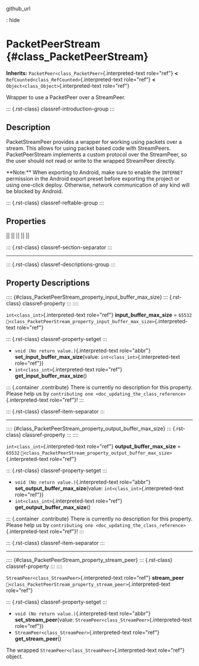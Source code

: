 github_url

:   hide

# PacketPeerStream {#class_PacketPeerStream}

**Inherits:** `PacketPeer<class_PacketPeer>`{.interpreted-text
role="ref"} **\<** `RefCounted<class_RefCounted>`{.interpreted-text
role="ref"} **\<** `Object<class_Object>`{.interpreted-text role="ref"}

Wrapper to use a PacketPeer over a StreamPeer.

::: {.rst-class}
classref-introduction-group
:::

## Description

PacketStreamPeer provides a wrapper for working using packets over a
stream. This allows for using packet based code with StreamPeers.
PacketPeerStream implements a custom protocol over the StreamPeer, so
the user should not read or write to the wrapped StreamPeer directly.

\*\*Note:\*\* When exporting to Android, make sure to enable the
`INTERNET` permission in the Android export preset before exporting the
project or using one-click deploy. Otherwise, network communication of
any kind will be blocked by Android.

::: {.rst-class}
classref-reftable-group
:::

## Properties

||
||
||
||
||

::: {.rst-class}
classref-section-separator
:::

------------------------------------------------------------------------

::: {.rst-class}
classref-descriptions-group
:::

## Property Descriptions

:::: {#class_PacketPeerStream_property_input_buffer_max_size}
::: {.rst-class}
classref-property
:::
::::

`int<class_int>`{.interpreted-text role="ref"} **input_buffer_max_size**
= `65532`
`🔗<class_PacketPeerStream_property_input_buffer_max_size>`{.interpreted-text
role="ref"}

::: {.rst-class}
classref-property-setget
:::

- `void (No return value.)`{.interpreted-text role="abbr"}
  **set_input_buffer_max_size**(value:
  `int<class_int>`{.interpreted-text role="ref"})
- `int<class_int>`{.interpreted-text role="ref"}
  **get_input_buffer_max_size**()

::: {.container .contribute}
There is currently no description for this property. Please help us by
`contributing one <doc_updating_the_class_reference>`{.interpreted-text
role="ref"}!
:::

::: {.rst-class}
classref-item-separator
:::

------------------------------------------------------------------------

:::: {#class_PacketPeerStream_property_output_buffer_max_size}
::: {.rst-class}
classref-property
:::
::::

`int<class_int>`{.interpreted-text role="ref"}
**output_buffer_max_size** = `65532`
`🔗<class_PacketPeerStream_property_output_buffer_max_size>`{.interpreted-text
role="ref"}

::: {.rst-class}
classref-property-setget
:::

- `void (No return value.)`{.interpreted-text role="abbr"}
  **set_output_buffer_max_size**(value:
  `int<class_int>`{.interpreted-text role="ref"})
- `int<class_int>`{.interpreted-text role="ref"}
  **get_output_buffer_max_size**()

::: {.container .contribute}
There is currently no description for this property. Please help us by
`contributing one <doc_updating_the_class_reference>`{.interpreted-text
role="ref"}!
:::

::: {.rst-class}
classref-item-separator
:::

------------------------------------------------------------------------

:::: {#class_PacketPeerStream_property_stream_peer}
::: {.rst-class}
classref-property
:::
::::

`StreamPeer<class_StreamPeer>`{.interpreted-text role="ref"}
**stream_peer**
`🔗<class_PacketPeerStream_property_stream_peer>`{.interpreted-text
role="ref"}

::: {.rst-class}
classref-property-setget
:::

- `void (No return value.)`{.interpreted-text role="abbr"}
  **set_stream_peer**(value:
  `StreamPeer<class_StreamPeer>`{.interpreted-text role="ref"})
- `StreamPeer<class_StreamPeer>`{.interpreted-text role="ref"}
  **get_stream_peer**()

The wrapped `StreamPeer<class_StreamPeer>`{.interpreted-text role="ref"}
object.
